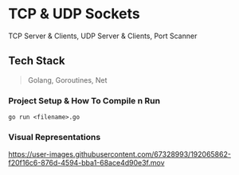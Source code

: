 # TCP & UDP Sockets
TCP Server & Clients, UDP Server & Clients, Port Scanner

## Tech Stack
> Golang, Goroutines, Net
### Project Setup & How To Compile n Run
```
go run <filename>.go
```

### Visual Representations
https://user-images.githubusercontent.com/67328993/192065862-f20f16c6-876d-4594-bba1-68ace4d90e3f.mov
